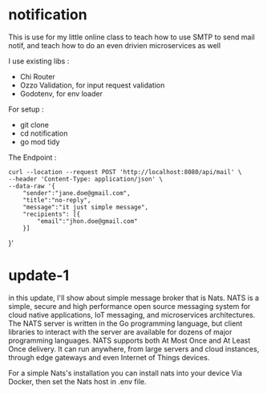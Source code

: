 # notification

This is use for my little online class to teach how to use SMTP to send mail notif, and teach how to do an even drivien microservices as well


I use existing libs :

 - Chi Router
 - Ozzo Validation, for input request validation
 - Godotenv, for env loader



For setup :
- git clone 
- cd notification
- go mod tidy

The Endpoint :
```
curl --location --request POST 'http://localhost:8080/api/mail' \
--header 'Content-Type: application/json' \
--data-raw '{
    "sender":"jane.doe@gmail.com",
    "title":"no-reply",
    "message":"it just simple message",
    "recipients": [{
        "email":"jhon.doe@gmail.com"
    }]
```
}'


# update-1
in this update, I'll show about simple message broker that is Nats.
NATS is a simple, secure and high performance open source messaging system for cloud native applications, IoT messaging, and microservices architectures. The NATS server is written in the Go programming language, but client libraries to interact with the server are available for dozens of major programming languages. NATS supports both At Most Once and At Least Once delivery. It can run anywhere, from large servers and cloud instances, through edge gateways and even Internet of Things devices.

For a simple Nats's installation you can install nats into your device Via Docker, then set the Nats host in .env file.
